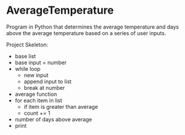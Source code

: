 # AverageTemperature
Program in Python that determines the average temperature and days above the average temperature based on a series of user inputs.

Project Skeleton:
- base list
- base input = number
- while loop
    * new input
    * append input to list
    * break at number
- average function
- for each item in list
    * if item is greater than average
    * count += 1
- number of days above average
- print